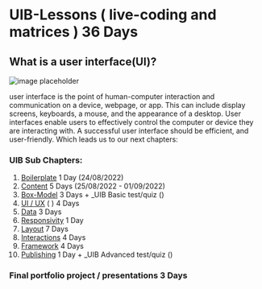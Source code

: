 # UIB-Lessons ( live-coding and matrices ) 36 Days

## What is a user interface(UI)?

![image placeholder](https://p7x7q5i4.rocketcdn.me/wp-content/uploads/2022/01/user-interface-wissen-kompakt-t2informatik.png)

user interface is the point of human-computer interaction and communication on a device, webpage, or app. This can include display screens, keyboards, a mouse, and the appearance of a desktop. User interfaces enable users to effectively control the computer or device they are interacting with. A successful user interface should be efficient, and user-friendly. Which leads us to our next chapters:



### UIB Sub Chapters:

1.  [Boilerplate](https://github.com/FBWE22-E08/UIB-Lessons/tree/main/1-Boilerplate) 1 Day (24/08/2022)
2.  [Content](https://github.com/FBWE22-E08/UIB-Lessons/tree/main/2-Content) 5 Days (25/08/2022 - 01/09/2022)
3.  [Box-Model]() 3 Days + _UIB Basic test/quiz ()
4.  [UI / UX]() ( ) 4 Days
5.  [Data]() 3 Days
6.  [Responsivity]() 1 Day
7.  [Layout]() 7 Days
8.  [Interactions]() 4 Days
9.  [Framework]() 4 Days
10. [Publishing]() 1 Day + _UIB Advanced test/quiz ()



### Final portfolio project / presentations 3 Days

